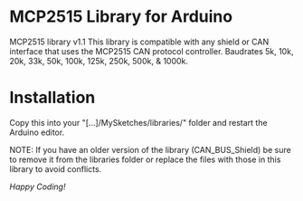 MCP2515 Library for Arduino
==============
MCP2515 library v1.1
This library is compatible with any shield or CAN interface that uses the MCP2515 CAN protocol controller.
Baudrates 5k, 10k, 20k, 33k, 50k, 100k, 125k, 250k, 500k, & 1000k.

Installation
==============
Copy this into your "[...]/MySketches/libraries/" folder and restart the Arduino editor.

NOTE: If you have an older version of the library (CAN_BUS_Shield) be sure to remove
 it from the libraries folder or replace the files with those in this library to avoid conflicts.


*Happy Coding!*
